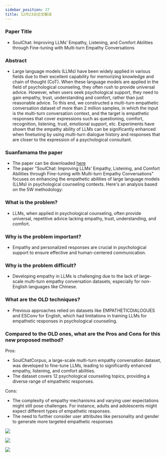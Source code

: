 ```yaml
---
sidebar_position: 27
title: 12月23日论文解读
---
```


### Paper Title
* SoulChat: Improving LLMs’ Empathy, Listening, and Comfort Abilities through Fine-tuning with Multi-turn Empathy Conversations

### Abstract
* Large language models (LLMs) have been widely applied in various fields due to their excellent capability for memorizing knowledge and chain of thought (CoT). When these language models are applied in the field of psychological counseling, they often rush to provide universal advice. However, when users seek psychological support, they need to gain empathy, trust, understanding and comfort, rather than just reasonable advice. To this end, we constructed a multi-turn empathetic conversation dataset of more than 2 million samples, in which the input is the multi-turn conversation context, and the target is empathetic responses that cover expressions such as questioning, comfort, recognition, listening, trust, emotional support, etc. Experiments have shown that the empathy ability of LLMs can be significantly enhanced when finetuning by using multi-turn dialogue history and responses that are closer to the expression of a psychological consultant.

### Suanfamama the paper
* The paper can be downloaded [here](https://ar5iv.labs.arxiv.org/html/2311.00273)
* The paper "SoulChat: Improving LLMs’ Empathy, Listening, and Comfort Abilities through Fine-tuning with Multi-turn Empathy Conversations" focuses on enhancing the empathetic abilities of large language models (LLMs) in psychological counseling contexts. Here's an analysis based on the 5W methodology:

### What is the problem?
* LLMs, when applied in psychological counseling, often provide universal, repetitive advice lacking empathy, trust, understanding, and comfort.

### Why is the problem important?
* Empathy and personalized responses are crucial in psychological support to ensure effective and human-centered communication.

### Why is the problem difficult?
* Developing empathy in LLMs is challenging due to the lack of large-scale multi-turn empathy conversation datasets, especially for non-English languages like Chinese.

### What are the OLD techniques?
* Previous approaches relied on datasets like EMPATHETICDIALOGUES and ESConv for English, which had limitations in training LLMs for empathetic responses in psychological counseling.

### Compared to the OLD ones, what are the Pros and Cons for this new proposed method?
Pros:
* SoulChatCorpus, a large-scale multi-turn empathy conversation dataset, was developed to fine-tune LLMs, leading to significantly enhanced empathy, listening, and comfort abilities.
* The dataset covers 12 psychological counseling topics, providing a diverse range of empathetic responses​​.

Cons:
* The complexity of empathy mechanisms and varying user expectations might still pose challenges. For instance, adults and adolescents might expect different types of empathetic responses​​.
* The need to further consider user attributes like personality and gender to generate more targeted empathetic responses

![](./20231223/fig.1.png)

![](./20231223/fig.2.png)

![](./20231223/fig.7.png)